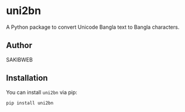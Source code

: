 # uni2bn

A Python package to convert Unicode Bangla text to Bangla characters.

## Author

SAKIBWEB

## Installation

You can install `uni2bn` via pip:

```bash
pip install uni2bn
